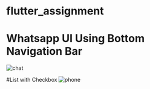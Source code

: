 # flutter_assignment
# Whatsapp UI Using Bottom Navigation Bar
![chat](https://user-images.githubusercontent.com/113658115/199812958-47b8f2d7-6379-43e8-938c-161509102bc0.jpg)

#List with Checkbox 
![phone](https://user-images.githubusercontent.com/113658115/201395783-339e583c-a3d8-407f-9efb-fd7f68a77e2d.jpg)
